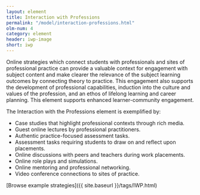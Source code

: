 ```yaml
---
layout: element
title: Interaction with Professions
permalink: "/model/interaction-professions.html"
olm-num: 4
category: element
header: iwp-image
short: iwp
---
```


Online strategies which connect students with professionals and sites of professional practice can provide a valuable context for engagement with subject content and make clearer the relevance of the subject learning outcomes by connecting theory to practice. This engagement also supports the development of professional capabilities, induction into the culture and values of the profession, and an ethos of lifelong learning and career planning. This element supports enhanced learner-community engagement.


The Interaction with the Professions element is exemplified by:

- Case studies that highlight professional contexts through rich media.
- Guest online lectures by professional practitioners.
- Authentic practice-focused assessment tasks.
- Assessment tasks requiring students to draw on and reflect upon placements.
- Online discussions with peers and teachers during work placements.
- Online role plays and simulations.
- Online mentoring and professional networking.
- Video conference connections to sites of practice. 

[Browse example strategies]({{ site.baseurl }}/tags/IWP.html)